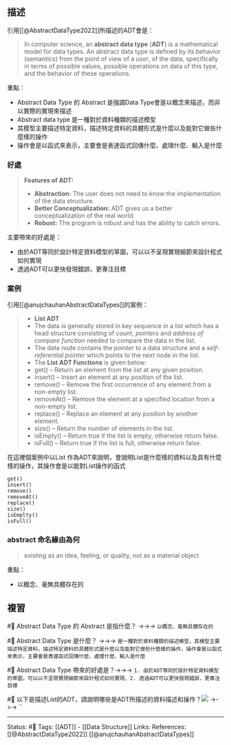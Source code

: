 
## 描述

引用[[@AbstractDataType2022]]所描述的ADT會是：
> In computer science, an **abstract data type** (**ADT**) is a mathematical model for data types. An abstract data type is defined by its behavior (semantics) from the point of view of a _user_, of the data, specifically in terms of possible values, possible operations on data of this type, and the behavior of these operations.

重點：
- Abstract Data Type 的 Abstract 是強調Data Type會是以概念來描述，而非以實際的實現來描述
- Abstract data type 是一種對於資料種類的描述模型
- 其模型主要描述特定資料，描述特定資料的具體形式是什麼以及能對它做些什麼樣的操作
- 操作會是以函式來表示，主要會是表達函式回傳什麼、處理什麼、輸入是什麼
### 好處

> **Features of ADT:**
> -   **Abstraction:** The user does not need to know the implementation of the data structure.
> -   **Better Conceptualization:** ADT gives us a better conceptualization of the real world.
> -   **Robust:** The program is robust and has the ability to catch errors.

主要帶來的好處是：
- 由於ADT等同於設計特定資料模型的草圖，可以以不呈現實現細節來設計程式如何實現
- 透過ADT可以更快發現錯誤，更專注目標

### 案例

引用[[@anujchauhanAbstractDataTypes]]的案例：
> -   **List ADT**
>  -   The data is generally stored in key sequence in a list which has a head structure consisting of _count_, _pointers_ and _address of compare function_ needed to compare the data in the list.
>  -   The data node contains the _pointer_ to a data structure and a _self-referential pointer_ which points to the next node in the list.
>  -   The **List ADT Functions** is given below:
>  -   get() – Return an element from the list at any given position.
>  -   insert() – Insert an element at any position of the list.
>  -   remove() – Remove the first occurrence of any element from a non-empty list.
>  -   removeAt() – Remove the element at a specified location from a non-empty list.
>  -   replace() – Replace an element at any position by another element.
>  -   size() – Return the number of elements in the list.
>  -   isEmpty() – Return true if the list is empty, otherwise return false.
>  -   isFull() – Return true if the list is full, otherwise return false.

在這裡個案例中以List 作為ADT來說明，會說明List是什麼樣的資料以及具有什麼樣的操作，其操作會是以能對List操作的函式

```
get()
insert()
remove()
removeAt()
replace()
size()
isEmplty()
isFull()
```

### abstract 命名緣由為何

> existing as an idea, feeling, or quality, not as a material object

重點：
- 以概念、毫無具體存在的


## 複習

#🧠 Abstract Data Type 的 Abstract 是指什麼？ ->->-> `以概念、毫無具體存在的`
<!--SR:!2023-01-10,2,230-->


#🧠 Abstract Data Type 是什麼？ ->->-> `是一種對於資料種類的描述模型，其模型主要描述特定資料，描述特定資料的具體形式是什麼以及能對它做些什麼樣的操作，操作會是以函式來表示，主要會是表達函式回傳什麼、處理什麼、輸入是什麼`
<!--SR:!2023-01-15,7,250-->


#🧠 Abstract Data Type 帶來的好處是？->->-> `1. 由於ADT等同於設計特定資料模型的草圖，可以以不呈現實現細節來設計程式如何實現、2. 透過ADT可以更快發現錯誤，更專注目標`
<!--SR:!2023-01-10,138,250-->

#🧠 以下是描述List的ADT，請說明哪些是ADT所描述的資料描述和操作？![](https://res.cloudinary.com/dqfxgtyoi/image/upload/v1653732192/blog/algorithm/adt/listADT_nizmww.png) ->->-> ``
<!--SR:!2023-03-05,172,250-->

---
Status: #🌱 
Tags:
[[ADT]] - [[Data Structure]]
Links:
References:
[[@AbstractDataType2022]]
[[@anujchauhanAbstractDataTypes]]